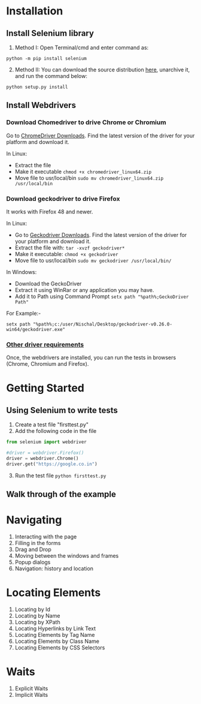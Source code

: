 # Installation

## Install Selenium library

1. Method I: Open Terminal/cmd and enter command as:

```python -m pip install selenium```

2. Method II: You can download the source distribution [here](https://pypi.org/project/selenium/), unarchive it, and run the command below:

```python setup.py install```

## Install Webdrivers
### Download Chomedriver to drive Chrome or Chromium
Go to [ChromeDriver Downloads](https://sites.google.com/a/chromium.org/chromedriver/downloads). Find the latest version of the driver for your platform and download it.

In Linux:
- Extract the file
- Make it executable
```chmod +x chromedriver_linux64.zip```
- Move file to usr/local/bin
```sudo mv chromedriver_linux64.zip /usr/local/bin```

### Download geckodriver to drive Firefox 
It works with Firefox 48 and newer.


In Linux:

- Go to [Geckodriver Downloads](https://github.com/mozilla/geckodriver). Find the latest version of the driver for your platform and download it.
- Extract the file with:
```tar -xvzf geckodriver*```
- Make it executable:
```chmod +x geckodriver```
- Move file to usr/local/bin
```sudo mv geckodriver /usr/local/bin/```

In Windows:
- Download the GeckoDriver
- Extract it using WinRar or any application you may have.
- Add it to Path using Command Prompt
```setx path "%path%;GeckoDriver Path"```

For Example:-

```setx path "%path%;c:/user/Nischal/Desktop/geckodriver-v0.26.0-win64/geckodriver.exe"```

### [Other driver requirements](https://www.selenium.dev/documentation/en/webdriver/driver_requirements/)

Once, the webdrivers are installed, you can run the tests in browsers (Chrome, Chromium and Firefox).

# Getting Started
## Using Selenium to write tests
1. Create a test file "firsttest.py"
2. Add the following code in the file

```python
from selenium import webdriver 

#driver = webdriver.Firefox()
driver = webdriver.Chrome() 
driver.get("https://google.co.in") 
```
3. Run the test file
```python firsttest.py```

## Walk through of the example

# Navigating
1. Interacting with the page
2. Filling in the forms
3. Drag and Drop
4. Moving between the windows and frames
5. Popup dialogs
6. Navigation: history and location

# Locating Elements
1. Locating by Id
2. Locating by Name
3. Locating by XPath
4. Locating Hyperlinks by Link Text
5. Locating Elements by Tag Name
6. Locating Elements by Class Name
7. Locating Elements by CSS Selectors

# Waits
1. Explicit Waits
2. Implicit Waits

